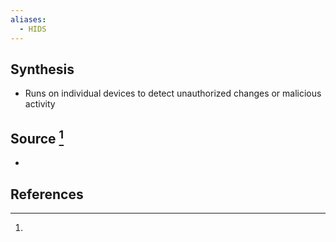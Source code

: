 ```yaml
---
aliases:
  - HIDS
---
```

## Synthesis
- Runs on individual devices to detect unauthorized changes or malicious activity
## Source [^1]
- 
## References

[^1]: 